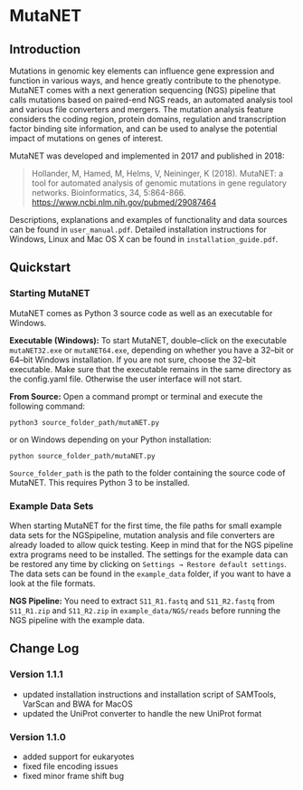 # MutaNET
## Introduction
Mutations in genomic key elements can influence gene expression and function in various ways, and hence greatly contribute to the phenotype. MutaNET comes with a next generation sequencing (NGS) pipeline that calls mutations based on paired-end NGS reads, an automated analysis tool and various file converters and mergers. The mutation analysis feature considers the coding region, protein domains, regulation and transcription factor binding site information, and can be used to analyse the potential impact of mutations on genes of interest.

MutaNET was developed and implemented in 2017 and published in 2018:

> Hollander, M, Hamed, M, Helms, V, Neininger, K (2018). MutaNET: a tool for automated analysis of genomic mutations in gene regulatory networks. Bioinformatics, 34, 5:864-866. https://www.ncbi.nlm.nih.gov/pubmed/29087464

Descriptions, explanations and examples of functionality and data sources can be found in `user_manual.pdf`. Detailed installation instructions for Windows, Linux and Mac OS X can be found in `installation_guide.pdf`.

## Quickstart
### Starting MutaNET
MutaNET comes as Python 3 source code as well as an executable for Windows.

**Executable (Windows):** To start MutaNET, double–click on the executable `mutaNET32.exe` or `mutaNET64.exe`, depending on whether you have a 32–bit or 64–bit Windows installation. If you are not sure, choose the 32–bit executable. Make sure that the executable remains in the same directory as the config.yaml file. Otherwise the user interface will not start.

**From Source:** Open a command prompt or terminal and execute the following command:
```
python3 source_folder_path/mutaNET.py
```
or on Windows depending on your Python installation:
```
python source_folder_path/mutaNET.py
```
`Source_folder_path` is the path to the folder containing the source code of MutaNET. This requires Python 3 to be installed.

### Example Data Sets
When starting MutaNET for the first time, the file paths for small example data sets for the NGSpipeline, mutation analysis and file converters are already loaded to allow quick testing. Keep in mind that for the NGS pipeline extra programs need to be installed. The settings for the example data can be restored any time by clicking on `Settings → Restore default settings`. The data sets can be found in the `example_data` folder, if you want to have a look at the file formats.

**NGS Pipeline:** You need to extract `S11_R1.fastq` and `S11_R2.fastq` from `S11_R1.zip` and `S11_R2.zip` in `example_data/NGS/reads` before running the NGS pipeline with the example data.

## Change Log
### Version 1.1.1
- updated installation instructions and installation script of SAMTools, VarScan and BWA for MacOS
- updated the UniProt converter to handle the new UniProt format

### Version 1.1.0
- added support for eukaryotes
- fixed file encoding issues
- fixed minor frame shift bug
